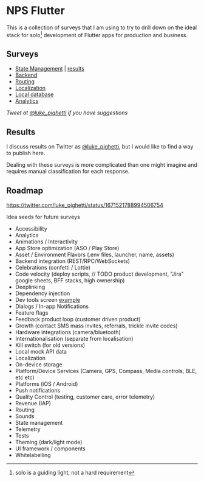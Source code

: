 # NPS Flutter

This is a collection of surveys that I am using to try to drill down on the ideal stack for solo[^1] development of Flutter apps for production and business.

## Surveys

- [State Management](https://forms.gle/QrZThXApMRxfZiNL8) | [results](https://github.com/lukepighetti/nps_flutter/blob/main/results/state-management.md)
- [Backend](https://forms.gle/ED7oZQJWgbS1kCEH7)
- [Routing](https://forms.gle/bnZWA1GMX6WZkgJu8)
- [Localization](https://forms.gle/pGNtC6tY8qfwaDvg6)
- [Local database](https://forms.gle/K3m9JNRA4vvxPZpF6)
- [Analytics](https://forms.gle/xmHkb99qrpSY3Yxg8)

*Tweet at [@luke_pighetti](https://twitter.com/luke_pighetti) if you have suggestions*

## Results

I discuss results on Twitter as [@luke_pighetti](https://twitter.com/luke_pighetti), but I would like to find a way to publish here.

Dealing with these surveys is more complicated than one might imagine and requires manual classification for each response.

## Roadmap

https://twitter.com/luke_pighetti/status/1671521788994506754

Idea seeds for future surveys

- Accessibility
- Analytics
- Animations / Interactivity
- App Store optimization (ASO / Play Store)
- Asset / Environment Flavors (.env files, launcher, name, assets)
- Backend integration (REST/RPC/WebSockets)
- Celebrations (confetti / Lottie)
- Code velocity (deploy scripts, // TODO product development, "Jira" google sheets, BFF stacks, high ownership)
- Deeplinking
- Dependency injection
- Dev tools screen [example](https://twitter.com/SebastianRoehl/status/1671885451324723201)
- Dialogs / In-app Notifications
- Feature flags
- Feedback product loop (customer driven product)
- Growth (contact SMS mass invites, referrals, trickle invite codes)
- Hardware integrations (camera/bluetooth)
- Internationalisation (separate from localisation)
- Kill switch (for old versions)
- Local mock API data
- Localization
- On-device storage
- Platform/Device Services (Camera, GPS, Compass, Media controls, BLE, etc etc)
- Platforms (iOS / Android)
- Push notifications
- Quality Control (testing, customer care, error telemetry)
- Revenue (IAP)
- Routing
- Sounds
- State management
- Telemetry
- Tests
- Theming (dark/light mode)
- UI framework / components
- Whitelabelling

[^1]: solo is a guiding light, not a hard requirement

